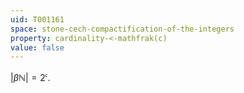 ```yaml
---
uid: T001161
space: stone-cech-compactification-of-the-integers
property: cardinality-<-mathfrak(c)
value: false
---
```

$|\beta\mathbb{N}| = 2^\mathfrak{c}$.

